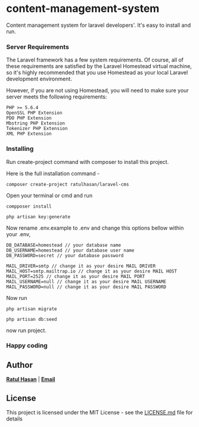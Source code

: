 # content-management-system

Content management system for laravel developers'. It's easy to install and run. 

### Server Requirements

The Laravel framework has a few system requirements. Of course, all of these requirements are satisfied by the Laravel Homestead virtual machine, so it's highly recommended that you use Homestead as your local Laravel development environment.

However, if you are not using Homestead, you will need to make sure your server meets the following requirements:

```
PHP >= 5.6.4
OpenSSL PHP Extension
PDO PHP Extension
Mbstring PHP Extension
Tokenizer PHP Extension
XML PHP Extension
```

### Installing

Run create-project command with composer to install this project.

Here is the full installation command -

```
composer create-project ratulhasan/laravel-cms
```

Open your terminal or cmd and run 

```
compposer install
```
```
php artisan key:generate
```

Now rename .env.example to .env and change this options bellow within your .env,

```
DB_DATABASE=homestead // your database name 
DB_USERNAME=homestead // your database user name 
DB_PASSWORD=secret // your database password 
```

```
MAIL_DRIVER=smtp // change it as your desire MAIL DRIVER
MAIL_HOST=smtp.mailtrap.io // change it as your desire MAIL HOST
MAIL_PORT=2525 // change it as your desire MAIL PORT
MAIL_USERNAME=null // change it as your desire MAIL USERNAME
MAIL_PASSWORD=null // change it as your desire MAIL PASSWORD
```

Now run 

```
php artisan migrate
```

```
php artisan db:seed
```

now run project.

### Happy coding

## Author

**<a href='https://besofty.com' target='_blank'>Ratul Hasan</a>** | **<a href='mailto:ratuljh@gmail.com'>Email</a>**

## License

This project is licensed under the MIT License - see the [LICENSE.md](LICENSE) file for details

